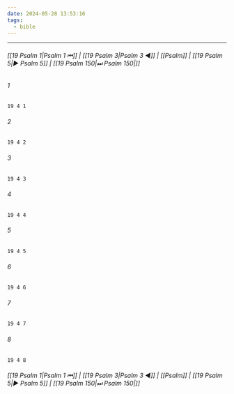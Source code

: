 ```yaml
---
date: 2024-05-28 13:53:16
tags:
  - bible
---
```

___

###### [[19 Psalm 1|Psalm 1 ⏮]] | [[19 Psalm 3|Psalm 3 ◀]] | [[Psalm]] | [[19 Psalm 5|▶ Psalm 5]] | [[19 Psalm 150|⏭ Psalm 150|]]

###### 1
``` verse
19 4 1 
```
###### 2
``` verse
19 4 2 
```
###### 3
``` verse
19 4 3 
```
###### 4
``` verse
19 4 4 
```
###### 5
``` verse
19 4 5 
```
###### 6
``` verse
19 4 6 
```
###### 7
``` verse
19 4 7 
```
###### 8
``` verse
19 4 8 
```

###### [[19 Psalm 1|Psalm 1 ⏮]] | [[19 Psalm 3|Psalm 3 ◀]] | [[Psalm]] | [[19 Psalm 5|▶ Psalm 5]] | [[19 Psalm 150|⏭ Psalm 150|]]

